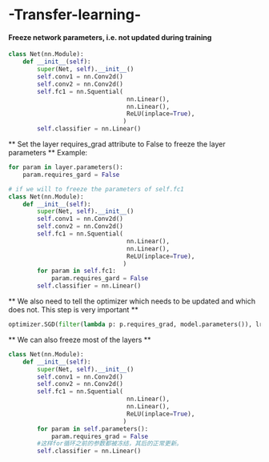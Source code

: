# -Transfer-learning-

#### Freeze network parameters, i.e. not updated during training

```python
class Net(nn.Module):
    def __init__(self):
        super(Net, self).__init__()
        self.conv1 = nn.Conv2d()
        self.conv2 = nn.Conv2d()
        self.fc1 = nn.Squential(
                                 nn.Linear(),
                                 nn.Linear(),
                                 ReLU(inplace=True),
                                )
        self.classifier = nn.Linear()
```
** Set the layer requires_grad attribute to False to freeze the layer parameters **
Example:
```python
for param in layer.parameters():
	param.requires_gard = False

# if we will to freeze the parameters of self.fc1
class Net(nn.Module):
    def __init__(self):
        super(Net, self).__init__()
        self.conv1 = nn.Conv2d()
        self.conv2 = nn.Conv2d()
        self.fc1 = nn.Squential(
                                 nn.Linear(),
                                 nn.Linear(),
                                 ReLU(inplace=True),
                                )
        for param in self.fc1:
        	param.requires_gard = False
        self.classifier = nn.Linear()
```
** We also need to tell the optimizer which needs to be updated and which does not. This step is very important **

```python
optimizer.SGD(filter(lambda p: p.requires_grad, model.parameters()), lr=1e-5)
```
** We can also freeze most of the layers **
```python
class Net(nn.Module):
    def __init__(self):
        super(Net, self).__init__()
        self.conv1 = nn.Conv2d()
        self.conv2 = nn.Conv2d()
        self.fc1 = nn.Squential(
                                 nn.Linear(),
                                 nn.Linear(),
                                 ReLU(inplace=True),
                                )
        for param in self.parameters():
            param.requires_grad = False
        #这样for循环之前的参数都被冻结，其后的正常更新。
        self.classifier = nn.Linear()
```


